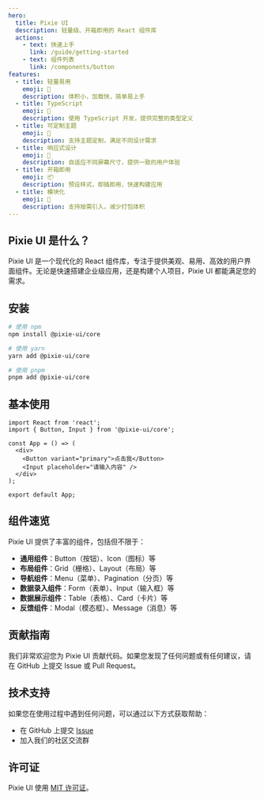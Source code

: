 ```yaml
---
hero:
  title: Pixie UI
  description: 轻量级、开箱即用的 React 组件库
  actions:
    - text: 快速上手
      link: /guide/getting-started
    - text: 组件列表
      link: /components/button
features:
  - title: 轻量易用
    emoji: 🚀
    description: 体积小，加载快，简单易上手
  - title: TypeScript
    emoji: 🔧
    description: 使用 TypeScript 开发，提供完整的类型定义
  - title: 可定制主题
    emoji: 🎨
    description: 支持主题定制，满足不同设计需求
  - title: 响应式设计
    emoji: 📱
    description: 自适应不同屏幕尺寸，提供一致的用户体验
  - title: 开箱即用
    emoji: 📦
    description: 预设样式，即插即用，快速构建应用
  - title: 模块化
    emoji: 🧩
    description: 支持按需引入，减少打包体积
---
```


## Pixie UI 是什么？

Pixie UI 是一个现代化的 React 组件库，专注于提供美观、易用、高效的用户界面组件。无论是快速搭建企业级应用，还是构建个人项目，Pixie UI 都能满足您的需求。

## 安装

```bash
# 使用 npm
npm install @pixie-ui/core

# 使用 yarn
yarn add @pixie-ui/core

# 使用 pnpm
pnpm add @pixie-ui/core
```

## 基本使用

```tsx
import React from 'react';
import { Button, Input } from '@pixie-ui/core';

const App = () => (
  <div>
    <Button variant="primary">点击我</Button>
    <Input placeholder="请输入内容" />
  </div>
);

export default App;
```

## 组件速览

Pixie UI 提供了丰富的组件，包括但不限于：

- **通用组件**：Button（按钮）、Icon（图标）等
- **布局组件**：Grid（栅格）、Layout（布局）等
- **导航组件**：Menu（菜单）、Pagination（分页）等
- **数据录入组件**：Form（表单）、Input（输入框）等
- **数据展示组件**：Table（表格）、Card（卡片）等
- **反馈组件**：Modal（模态框）、Message（消息）等

## 贡献指南

我们非常欢迎您为 Pixie UI 贡献代码。如果您发现了任何问题或有任何建议，请在 GitHub 上提交 Issue 或 Pull Request。

## 技术支持

如果您在使用过程中遇到任何问题，可以通过以下方式获取帮助：
- 在 GitHub 上提交 [Issue](https://github.com/yourusername/pixie-ui/issues)
- 加入我们的社区交流群

## 许可证

Pixie UI 使用 [MIT 许可证](https://opensource.org/licenses/MIT)。
